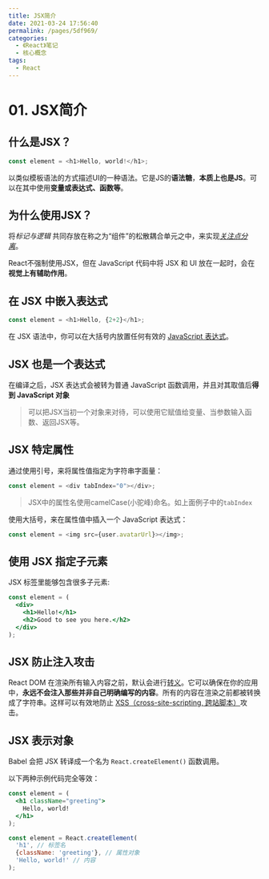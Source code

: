 ```yaml
---
title: JSX简介
date: 2021-03-24 17:56:40
permalink: /pages/5df969/
categories:
  - 《React》笔记
  - 核心概念
tags:
  - React
---
```

# 01. JSX简介
## 什么是JSX？

```js
const element = <h1>Hello, world!</h1>;
```

以类似模板语法的方式描述UI的一种语法。它是JS的**语法糖**，**本质上也是JS**。可以在其中使用**变量或表达式、函数等**。



## 为什么使用JSX？

将*标记与逻辑* 共同存放在称之为“组件”的松散耦合单元之中，来实现[*关注点分离*](https://en.wikipedia.org/wiki/Separation_of_concerns)。

React不强制使用JSX，但在 JavaScript 代码中将 JSX 和 UI 放在一起时，会在**视觉上有辅助作用**。



## 在 JSX 中嵌入表达式

```js
const element = <h1>Hello, {2+2}</h1>;
```

在 JSX 语法中，你可以在大括号内放置任何有效的 [JavaScript 表达式](https://developer.mozilla.org/en-US/docs/Web/JavaScript/Guide/Expressions_and_Operators#Expressions)。



## JSX 也是一个表达式

在编译之后，JSX 表达式会被转为普通 JavaScript 函数调用，并且对其取值后**得到 JavaScript 对象**

> 可以把JSX当初一个对象来对待，可以使用它赋值给变量、当参数输入函数、返回JSX等。



## JSX 特定属性

通过使用引号，来将属性值指定为字符串字面量：

```js
const element = <div tabIndex="0"></div>;
```

> JSX中的属性名使用camelCase(小驼峰)命名。如上面例子中的`tabIndex`

使用大括号，来在属性值中插入一个 JavaScript 表达式：

```js
const element = <img src={user.avatarUrl}></img>;
```



## 使用 JSX 指定子元素

JSX 标签里能够包含很多子元素:

```jsx
const element = (
  <div>
    <h1>Hello!</h1>
    <h2>Good to see you here.</h2>
  </div>
);
```



## JSX 防止注入攻击

React DOM 在渲染所有输入内容之前，默认会进行[转义](https://stackoverflow.com/questions/7381974/which-characters-need-to-be-escaped-on-html)。它可以确保在你的应用中，**永远不会注入那些并非自己明确编写的内容**。所有的内容在渲染之前都被转换成了字符串。这样可以有效地防止 [XSS（cross-site-scripting, 跨站脚本）](https://en.wikipedia.org/wiki/Cross-site_scripting)攻击。



## JSX 表示对象

Babel 会把 JSX 转译成一个名为 `React.createElement()` 函数调用。

以下两种示例代码完全等效：

```jsx
const element = (
  <h1 className="greeting">
    Hello, world!
  </h1>
);

const element = React.createElement(
  'h1', // 标签名
  {className: 'greeting'}, // 属性对象
  'Hello, world!' // 内容
);
```
